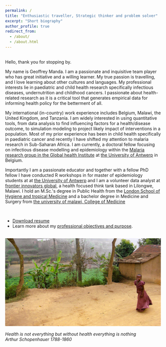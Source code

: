 ```yaml
---
permalink: /
title: "Enthusiastic traveller, Strategic thinker and problem solver"
excerpt: "Short biography"
author_profile: true
redirect_from: 
  - /about/
  - /about.html
---
```


<br/>
Hello, thank you for stopping by. 
<br/>

My name is Geoffrey Manda. I am a passionate and inquisitive team player who has great initiative and a willing learner. My true passion is travelling, and I love learning about other cultures and languages. My professional interests lie in paediatric and child health research specifically infectious diseases, undernutrition and childhood cancers. I passionate about health-related research as it is a critical tool that generates empirical data for informing health policy for the betterment of all. 

My international (in-country) work experience includes Belgium, Malawi, the United Kingdom, and Tanzania. I am widely interested in using quantitative tools, from data analysis to find influencing factors for a health/disease outcome, to simulation modeling to project likely impact of interventions in a population. Most of my prior experience has been in child health specifically in paediatric cancer and recently I have shifted my attention to malaria research in Sub-Saharan Africa. I am currently, a doctoral fellow focusing on infectious disease modelling and epidemiology within the [Malaria research group in the Global health Institute](https://www.uantwerpen.be/en/research-groups/global-health-institute/) at [the University of Antwerp](https://www.uantwerpen.be/en/) in Belgium.

Importantly I am a passionate educator and together with a fellow PhD fellow I have conducted R workshops in for master of epidemiology students at at [the University of Antwerp](https://www.uantwerpen.be/en/) and I am a volunteer data analyst at [frontier innovators global](https://www.frontier-innovators-global.github.io), a health focused think tank based in Lilongwe, Malawi. I hold an M.Sc.'s degree in Public Health from the [London School of Hygiene and tropical Medicine](https://www.lshtm.ac.uk) and a bachelor degree in Medicine and Surgery from [the university of malawi, College of Medicine](https://www.kuhes.ac.mw)
 
<br/>

- <a href="/resume_GeoffreyManda.docx" download>Download resume</a> 
- Learn more about my [professional objectives and purpose](https://geoffreymanda.github.io/collaboration/). 
<br/>
  
<img src='/images/100_0324_edited_wide_resized.JPG'>

<i>Health is not everything but without health everything is nothing</i><br>
<i>Arthur Schopenhauer 1788-1860</i>


